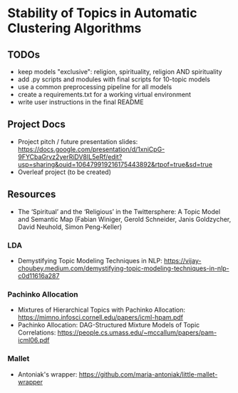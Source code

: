 # Stability of Topics in Automatic Clustering Algorithms

## TODOs
* keep models "exclusive": religion, spirituality, religion AND spirituality
* add .py scripts and modules with final scripts for 10-topic models
* use a common preprocessing pipeline for all models
* create a requirements.txt for a working virtual environment
* write user instructions in the final README

## Project Docs
* Project pitch / future presentation slides: https://docs.google.com/presentation/d/1xniCpG-9FYCbaGrvz2yerRiDV8IL5eRf/edit?usp=sharing&ouid=106479919216175443892&rtpof=true&sd=true
* Overleaf project (to be created)

## Resources
* The ‘Spiritual’ and the ‘Religious’ in the Twittersphere: A Topic Model and Semantic Map (Fabian Winiger, Gerold Schneider, Janis Goldzycher, David Neuhold, Simon Peng-Keller)
### LDA
* Demystifying Topic Modeling Techniques in NLP: https://vijay-choubey.medium.com/demystifying-topic-modeling-techniques-in-nlp-c0d11616a287
### Pachinko Allocation
* Mixtures of Hierarchical Topics with Pachinko Allocation: https://mimno.infosci.cornell.edu/papers/icml-hpam.pdf
* Pachinko Allocation: DAG-Structured Mixture Models of Topic Correlations: https://people.cs.umass.edu/~mccallum/papers/pam-icml06.pdf
### Mallet
* Antoniak's wrapper: https://github.com/maria-antoniak/little-mallet-wrapper

